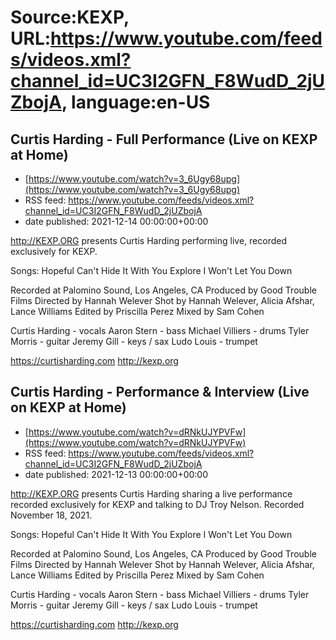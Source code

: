 # Source:KEXP, URL:https://www.youtube.com/feeds/videos.xml?channel_id=UC3I2GFN_F8WudD_2jUZbojA, language:en-US

## Curtis Harding - Full Performance (Live on KEXP at Home)
 - [https://www.youtube.com/watch?v=3_6Ugy68upg](https://www.youtube.com/watch?v=3_6Ugy68upg)
 - RSS feed: https://www.youtube.com/feeds/videos.xml?channel_id=UC3I2GFN_F8WudD_2jUZbojA
 - date published: 2021-12-14 00:00:00+00:00

http://KEXP.ORG presents Curtis Harding performing live, recorded exclusively for KEXP.

Songs:
Hopeful
Can't Hide It
With You
Explore
I Won't Let You Down

Recorded at Palomino Sound, Los Angeles, CA
Produced by Good Trouble Films
Directed by Hannah Welever
Shot by Hannah Welever, Alicia Afshar, Lance Williams
Edited by Priscilla Perez
Mixed by Sam Cohen

Curtis Harding - vocals
Aaron Stern - bass
Michael Villiers - drums
Tyler Morris - guitar
Jeremy Gill - keys / sax
Ludo Louis - trumpet 

https://curtisharding.com
http://kexp.org

## Curtis Harding - Performance & Interview (Live on KEXP at Home)
 - [https://www.youtube.com/watch?v=dRNkUJYPVFw](https://www.youtube.com/watch?v=dRNkUJYPVFw)
 - RSS feed: https://www.youtube.com/feeds/videos.xml?channel_id=UC3I2GFN_F8WudD_2jUZbojA
 - date published: 2021-12-13 00:00:00+00:00

http://KEXP.ORG presents Curtis Harding sharing a live performance recorded exclusively for KEXP and talking to DJ Troy Nelson. Recorded November 18, 2021.

Songs:
Hopeful
Can't Hide It
With You
Explore
I Won't Let You Down

Recorded at Palomino Sound, Los Angeles, CA
Produced by Good Trouble Films
Directed by Hannah Welever
Shot by Hannah Welever, Alicia Afshar, Lance Williams
Edited by Priscilla Perez
Mixed by Sam Cohen

Curtis Harding - vocals
Aaron Stern - bass
Michael Villiers - drums
Tyler Morris - guitar
Jeremy Gill - keys / sax
Ludo Louis - trumpet 

https://curtisharding.com
http://kexp.org

